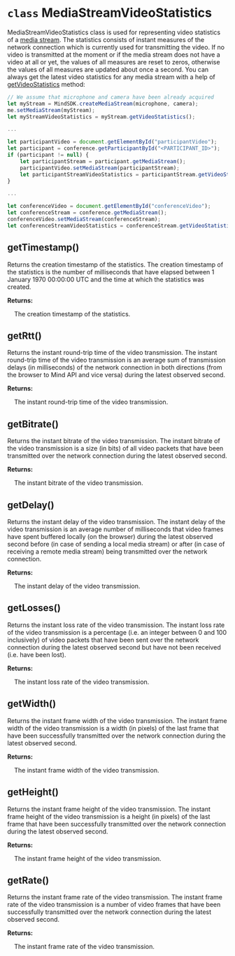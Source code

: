 # `class` MediaStreamVideoStatistics

MediaStreamVideoStatistics class is used for representing video statistics of a [media stream](MediaStream.md). The
statistics consists of instant measures of the network connection which is currently used for transmitting the video.
If no video is transmitted at the moment or if the media stream does not have a video at all or yet, the values of all
measures are reset to zeros, otherwise the values of all measures are updated about once a second. You can always get
the latest video statistics for any media stream with a help of [getVideoStatistics](MediaStream.md#getvideostatistics)
method:

```javascript
// We assume that microphone and camera have been already acquired
let myStream = MindSDK.createMediaStream(microphone, camera);
me.setMediaStream(myStream);
let myStreamVideoStatistics = myStream.getVideoStatistics();

...

let participantVideo = document.getElementById("participantVideo");
let participant = conference.getParticipantById("<PARTICIPANT_ID>");
if (participant != null) {
    let participantStream = participant.getMediaStream();
    participantVideo.setMediaStream(participantStream);
    let participantStreamVideoStatistics = participantStream.getVideoStatistics();
}

...

let conferenceVideo = document.getElementById("conferenceVideo");
let conferenceStream = conference.getMediaStream();
conferenceVideo.setMediaStream(conferenceStream);
let conferenceStreamVideoStatistics = conferenceStream.getVideoStatistics();
```

## getTimestamp()

Returns the creation timestamp of the statistics. The creation timestamp of the statistics is the number of
milliseconds that have elapsed between 1 January 1970 00:00:00 UTC and the time at which the statistics was created.

**Returns:**

&nbsp;&nbsp;&nbsp;&nbsp;The creation timestamp of the statistics.

## getRtt()

Returns the instant round-trip time of the video transmission. The instant round-trip time of the video transmission is
an average sum of transmission delays (in milliseconds) of the network connection in both directions (from the browser
to Mind API and vice versa) during the latest observed second.

**Returns:**

&nbsp;&nbsp;&nbsp;&nbsp;The instant round-trip time of the video transmission.

## getBitrate()

Returns the instant bitrate of the video transmission. The instant bitrate of the video transmission is a size (in
bits) of all video packets that have been transmitted over the network connection during the latest observed second.

**Returns:**

&nbsp;&nbsp;&nbsp;&nbsp;The instant bitrate of the video transmission.

## getDelay()

Returns the instant delay of the video transmission. The instant delay of the video transmission is an average number
of milliseconds that video frames have spent buffered locally (on the browser) during the latest observed second before
(in case of sending a local media stream) or after (in case of receiving a remote media stream) being transmitted over
the network connection.

**Returns:**

&nbsp;&nbsp;&nbsp;&nbsp;The instant delay of the video transmission.

## getLosses()

Returns the instant loss rate of the video transmission. The instant loss rate of the video transmission is a
percentage (i.e. an integer between 0 and 100 inclusively) of video packets that have been sent over the network
connection during the latest observed second but have not been received (i.e. have been lost).

**Returns:**

&nbsp;&nbsp;&nbsp;&nbsp;The instant loss rate of the video transmission.

## getWidth()

Returns the instant frame width of the video transmission. The instant frame width of the video transmission is a width
(in pixels) of the last frame that have been successfully transmitted over the network connection during the latest
observed second.

**Returns:**

&nbsp;&nbsp;&nbsp;&nbsp;The instant frame width of the video transmission.

## getHeight()

Returns the instant frame height of the video transmission. The instant frame height of the video transmission is a
height (in pixels) of the last frame that have been successfully transmitted over the network connection during the
latest observed second.

**Returns:**

&nbsp;&nbsp;&nbsp;&nbsp;The instant frame height of the video transmission.

## getRate()

Returns the instant frame rate of the video transmission. The instant frame rate of the video transmission is a number
of video frames that have been successfully transmitted over the network connection during the latest observed second.

**Returns:**

&nbsp;&nbsp;&nbsp;&nbsp;The instant frame rate of the video transmission.
